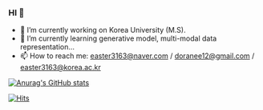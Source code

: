 ### HI 👋

- 🔭 I’m currently working on Korea University (M.S).
- 🌱 I’m currently learning generative model, multi-modal data representation...
- 📫 How to reach me: easter3163@naver.com / doranee12@gmail.com / easter3163@korea.ac.kr


[![Anurag's GitHub stats](https://github-readme-stats.vercel.app/api?username=lsh3163)](https://github.com/lsh3163/github-readme-stats)

[![Hits](https://hits.seeyoufarm.com/api/count/incr/badge.svg?url=https%3A%2F%2Fgithub.com%2Flsh3163&count_bg=%2379C83D&title_bg=%23555555&icon=&icon_color=%23E7E7E7&title=hits&edge_flat=false)](https://hits.seeyoufarm.com)

